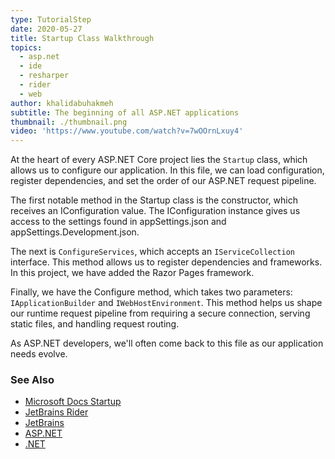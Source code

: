 ```yaml
---
type: TutorialStep
date: 2020-05-27
title: Startup Class Walkthrough
topics:
  - asp.net
  - ide
  - resharper
  - rider
  - web
author: khalidabuhakmeh
subtitle: The beginning of all ASP.NET applications
thumbnail: ./thumbnail.png
video: 'https://www.youtube.com/watch?v=7wOOrnLxuy4'
---
```


At the heart of every ASP.NET Core project lies the `Startup` class,
which allows us to configure our application. In this file, we can load configuration, register dependencies, and set the order of our ASP.NET request pipeline.

The first notable method in the Startup class is the constructor, which receives an IConfiguration value. The IConfiguration instance gives us access to the settings found in appSettings.json and appSettings.Development.json.

The next is `ConfigureServices`, which accepts an `IServiceCollection` interface. This method allows us to register dependencies and frameworks. In this project, we have added the Razor Pages framework.

Finally, we have the Configure method, which takes two parameters: `IApplicationBuilder` and `IWebHostEnvironment`. This method helps us shape our runtime request pipeline from requiring a secure connection, serving static files, and handling request routing.

As ASP.NET developers, we'll often come back to this file as our application needs evolve.

### See Also

- [Microsoft Docs Startup](https://docs.microsoft.com/en-us/aspnet/core/fundamentals/startup?view=aspnetcore-3.1)
- [JetBrains Rider](https://jetbrains.com/rider)
- [JetBrains](https://jetbrains.com/)
- [ASP.NET](https://dotnet.microsoft.com/apps/aspnet)
- [.NET](https://dot.net/)
